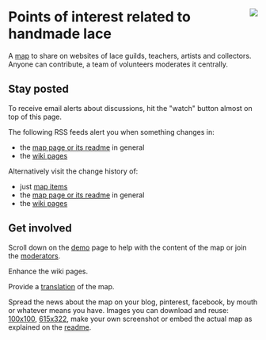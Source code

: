 [<img src="https://avatars3.githubusercontent.com/u/16852616" align="right"/>](http://lacemap.github.io/)
Points of interest related to handmade lace
===========================================

A [map] to share on websites of lace guilds, teachers, artists and collectors.
Anyone can contribute, a team of volunteers moderates it centrally.

Stay posted
-----------

To receive email alerts about discussions, hit the "watch" button almost on top of this page.

The following RSS feeds alert you when something changes in:
* the [map page or its readme](https://github.com/lacemap/lacemap.github.io/commits/master.atom) in general
* the [wiki pages](https://github.com/lacemap/lacemap.github.io/wiki.atom)

Alternatively visit the change history of:
* just [map items](https://github.com/lacemap/lacemap.github.io/commits/master/map-data.js)
* the [map page or its readme](https://github.com/lacemap/lacemap.github.io/commits/master) in general
* the [wiki pages](https://github.com/lacemap/lacemap.github.io/wiki/_history)

Get involved
------------

Scroll down on the [demo] page to help with the content of the map or join the [moderators].

Enhance the wiki pages.

Provide a [translation] of the map.

Spread the news about the map on your blog, pinterest, facebook, by mouth or whatever means you have.
Images you can download and reuse: [100x100], [615x322], make your own screenshot
or embed the actual map as explained on the [readme].

[translation]: Translate
[100x100]: https://avatars3.githubusercontent.com/u/16852616
[615x322]: http://www.lokk.nl/images/musea/museakaart.png
[map]: http://lacemap.github.io/
[demo]: http://lacemap.github.io/
[readme]: https://github.com/lacemap/lacemap.github.io#republish-the-map-on-your-own-site
[moderators]: https://github.com/orgs/lacemap/teams/moderators
